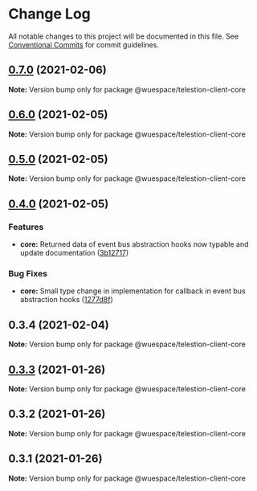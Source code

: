 # Change Log

All notable changes to this project will be documented in this file.
See [Conventional Commits](https://conventionalcommits.org) for commit guidelines.

## [0.7.0](https://github.com/TelestionTeam/telestion-client/compare/v0.6.1...v0.7.0) (2021-02-06)

**Note:** Version bump only for package @wuespace/telestion-client-core





## [0.6.0](https://github.com/TelestionTeam/telestion-client/compare/v0.5.0...v0.6.0) (2021-02-05)

**Note:** Version bump only for package @wuespace/telestion-client-core





## [0.5.0](https://github.com/TelestionTeam/telestion-client/compare/v0.4.0...v0.5.0) (2021-02-05)

**Note:** Version bump only for package @wuespace/telestion-client-core





## [0.4.0](https://github.com/TelestionTeam/telestion-client/compare/v0.3.3...v0.4.0) (2021-02-05)


### Features

* **core:** Returned data of event bus abstraction hooks now typable and update documentation ([3b12717](https://github.com/TelestionTeam/telestion-client/commit/3b127176f6d87f64463362eac57c8bb993a4ab04))


### Bug Fixes

* **core:** Small type change in implementation for callback in event bus abstraction hooks ([1277d8f](https://github.com/TelestionTeam/telestion-client/commit/1277d8f8895be913bcb72f68dc73df2137036daa))



## 0.3.4 (2021-02-04)

**Note:** Version bump only for package @wuespace/telestion-client-core





## [0.3.3](https://github.com/TelestionTeam/telestion-client/compare/v0.3.2...v0.3.3) (2021-01-26)

**Note:** Version bump only for package @wuespace/telestion-client-core

## 0.3.2 (2021-01-26)

**Note:** Version bump only for package @wuespace/telestion-client-core

## 0.3.1 (2021-01-26)

**Note:** Version bump only for package @wuespace/telestion-client-core
